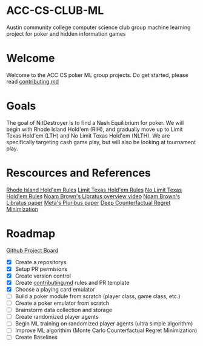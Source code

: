 # ACC-CS-CLUB-ML
Austin community college computer science club group machine learning project for poker and hidden information games

# Welcome
Welcome to the ACC CS poker ML group projects. Do get started, please read [contributing.md](docs/contributing.md)

# Goals
The goal of NitDestroyer is to find a Nash Equilibrium for poker. We will begin with Rhode Island Hold'em (RIH), and gradually move up to Limit Texas Hold'em (LTH) and No Limit Texas Hold'em (NLTH). We are specifically targeting cash game play, but will also be looking at tournament play.

# Rescources and References
[Rhode Island Hold'em Rules](https://www.cs.cmu.edu/~gilpin/gsi.html)
[Limit Texas Hold'em Rules](https://www.pokerlistings.com/limit-texas-holdem)
[No Limit Texas Hold'em Rules](https://www.thepokerbank.com/articles/basics/rules/)
[Noam Brown's Libratus overview video](https://www.youtube.com/watch?v=2dX0lwaQRX0)
[Noam Brown's Libratus paper](https://www.cs.cmu.edu/~noamb/papers/17-IJCAI-Libratus.pdf)
[Meta's Pluribus paper](https://www.science.org/doi/10.1126/science.aay2400)
[Deep Counterfactual Regret Minimization](https://arxiv.org/pdf/1811.00164.pdf)

# Roadmap
[Github Project Board](https://github.com/users/quac88/projects/2/views/1)
- [x] Create a repositorys
- [x] Setup PR permisions
- [x] Create version control
- [x] Create [contributing.md](docs/contributing.md) rules and PR template
- [x] Choose a playing card emulator
- [ ] Build a poker module from scratch (player class, game class, etc.)
- [ ] Create a poker emulator from scratch
- [ ] Brainstorm data collection and storage
- [ ] Create randomized player agents
- [ ] Begin ML training on randomized player agents (ultra simple algorithm)
- [ ] Improve ML algorithim (Monte Carlo Counterfactual Regret Minimization)
- [ ] Create Baselines